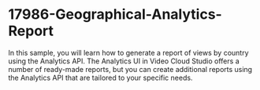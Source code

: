 # 17986-Geographical-Analytics-Report
In this sample, you will learn how to generate a report of views by country using the Analytics API. The Analytics UI in Video Cloud Studio offers a number of ready-made reports, but you can create additional reports using the Analytics API that are tailored to your specific needs.
